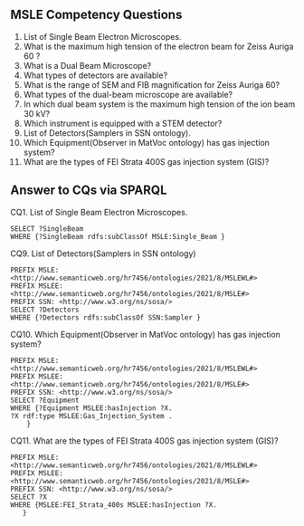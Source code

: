 ## MSLE Competency Questions
1. List of Single Beam Electron Microscopes.
2. What is the maximum high tension of the electron beam for Zeiss Auriga 60 ?
3. What is a Dual Beam Microscope?
4. What types of detectors are available?
5. What is the range of SEM and FIB magnification for Zeiss Auriga 60?
6. What types of the dual-beam microscope are available?
7. In which dual beam system is the maximum high tension of the ion beam 30 kV?
8. Which instrument is equipped with a STEM detector?
9. List of Detectors(Samplers in SSN ontology).
10. Which Equipment(Observer in MatVoc ontology) has gas injection system?
11. What are the types of FEI ‎Strata 400S gas injection ‎system (GIS)?‎



## Answer to CQs via SPARQL

CQ1. List of Single Beam Electron Microscopes.
```
SELECT ?SingleBeam
WHERE {?SingleBeam rdfs:subClassOf MSLE:Single_Beam }
```
CQ9. List of Detectors(Samplers in SSN ontology)
```
PREFIX MSLE: <http://www.semanticweb.org/hr7456/ontologies/2021/8/MSLEWL#>
PREFIX MSLEE: <http://www.semanticweb.org/hr7456/ontologies/2021/8/MSLE#>
PREFIX SSN: <http://www.w3.org/ns/sosa/>
SELECT ?Detectors
WHERE {?Detectors rdfs:subClassOf SSN:Sampler }

```
CQ10. Which Equipment(Observer in MatVoc ontology) has gas injection system?
```
PREFIX MSLE: <http://www.semanticweb.org/hr7456/ontologies/2021/8/MSLEWL#>
PREFIX MSLEE: <http://www.semanticweb.org/hr7456/ontologies/2021/8/MSLE#>
PREFIX SSN: <http://www.w3.org/ns/sosa/>
SELECT ?Equipment
WHERE {?Equipment MSLEE:hasInjection ?X.
?X rdf:type MSLEE:Gas_Injection_System .
    }
```
CQ11. What are the types of FEI ‎Strata 400S gas injection ‎system (GIS)?‎
```
PREFIX MSLE: <http://www.semanticweb.org/hr7456/ontologies/2021/8/MSLEWL#>
PREFIX MSLEE: <http://www.semanticweb.org/hr7456/ontologies/2021/8/MSLE#>
PREFIX SSN: <http://www.w3.org/ns/sosa/>
SELECT ?X
WHERE {MSLEE:FEI_Strata_400s MSLEE:hasInjection ?X.
   }

```
